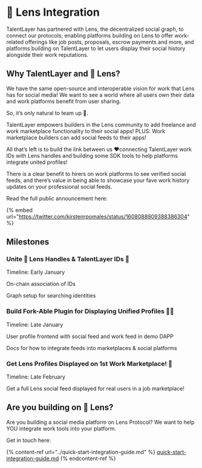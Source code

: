 # 🌱 Lens Integration

TalentLayer has partnered with Lens, the decentralized social graph, to connect our protocols; enabling platforms building on Lens to offer work-related offerings like job posts, proposals, escrow payments and more, and platforms building on TalentLayer to let users display their social history alongside their work reputations.&#x20;

## Why TalentLayer and 🌱 Lens?

We have the same open-source and interoperable vision for work that Lens has for social media! We want to see a world where all users own their data and work platforms benefit from user sharing.&#x20;

So, it’s only natural to team up 🤝.

TalentLayer empowers builders in the Lens community to add freelance and work marketplace functionality to their social apps! PLUS: Work marketplace builders can add social feeds to their apps!&#x20;

All that’s left is to build the link between us ❤️connecting TalentLayer work IDs with Lens handles and building some SDK tools to help platforms integrate united profiles!

There is a clear benefit to hirers on work platforms to see verified social feeds, and there’s value in being able to showcase your fave work history updates on your professional social feeds.

Read the full public announcement here:&#x20;

{% embed url="https://twitter.com/kirstenrpomales/status/1608088909388386304" %}

## Milestones

### Unite 🌱 Lens Handles & TalentLayer IDs 🤝

Timeline: Early January

On-chain association of IDs

Graph setup for searching identities

### Build Fork-Able Plugin for Displaying Unified Profiles 👨🏽

Timeline: Late January

User profile frontend with social feed and work feed in demo DAPP

Docs for how to integrate feeds into marketplaces & social platforms&#x20;

### Get Lens Profiles Displayed on 1st Work Marketplace! 🌱

Timeline: Late February

Get a full Lens social feed displayed for real users in a job marketplace!

## Are you building on 🌱 Lens?

Are you building a social media platform on Lens Protocol? We want to help YOU integrate work tools into your platform.&#x20;

Get in touch here:&#x20;

{% content-ref url="../quick-start-integration-guide.md" %}
[quick-start-integration-guide.md](../quick-start-integration-guide.md)
{% endcontent-ref %}
